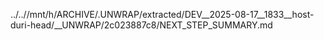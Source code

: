 ../..//mnt/h/ARCHIVE/.UNWRAP/extracted/DEV__2025-08-17__1833__host-duri-head/__UNWRAP/2c023887c8/NEXT_STEP_SUMMARY.md